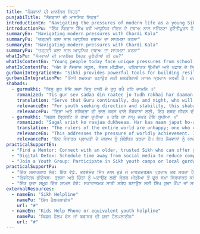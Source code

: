 ```yaml
---
title: "ਨੌਜਵਾਨਾਂ ਦੀ ਮਾਨਸਿਕ ਸਿਹਤ"
punjabiTitle: "ਨੌਜਵਾਨਾਂ ਦੀ ਮਾਨਸਿਕ ਸਿਹਤ"
introductionEn: "Navigating the pressures of modern life as a young Sikh can be challenging, but your mental well-being is a priority."
introductionPu: "ਇੱਕ ਨੌਜਵਾਨ ਸਿੱਖ ਵਜੋਂ ਆਧੁਨਿਕ ਜੀਵਨ ਦੇ ਦਬਾਅ ਨਾਲ ਨਜਿੱਠਣਾ ਚੁਣੌਤੀਪੂਰਨ ਹੋ ਸਕਦਾ ਹੈ, ਪਰ ਤੁਹਾਡੀ ਮਾਨਸਿਕ ਤੰਦਰੁਸਤੀ ਇੱਕ ਤਰਜੀਹ ਹੈ।"
summaryEn: "Navigating modern pressures with Chardi Kala"
summaryPu: "ਚੜ੍ਹਦੀ ਕਲਾ ਨਾਲ ਆਧੁਨਿਕ ਦਬਾਅ ਦਾ ਸਾਹਮਣਾ ਕਰਨਾ"
summaryEn: "Navigating modern pressures with Chardi Kala"
summaryPu: "ਚੜ੍ਹਦੀ ਕਲਾ ਨਾਲ ਆਧੁਨਿਕ ਦਬਾਅ ਦਾ ਸਾਹਮਣਾ ਕਰਨਾ"
whatIsPu: "ਨੌਜਵਾਨਾਂ ਦੀ ਮਾਨਸਿਕ ਸਿਹਤ ਚੁਣੌਤੀਆਂ ਕੀ ਹਨ?"
whatIsContentEn: "Young people today face unique pressures from school, social media, family expectations, and identity formation. Issues like anxiety, depression, body image concerns, and stress about the future are common. It's important to recognize that these feelings are valid and that support is available."
whatIsContentPu: "ਅੱਜ ਦੇ ਨੌਜਵਾਨ ਸਕੂਲ, ਸੋਸ਼ਲ ਮੀਡੀਆ, ਪਰਿਵਾਰਕ ਉਮੀਦਾਂ ਅਤੇ ਪਛਾਣ ਦੇ ਨਿਰਮਾਣ ਤੋਂ ਵਿਲੱਖਣ ਦਬਾਅ ਦਾ ਸਾਹਮਣਾ ਕਰਦੇ ਹਨ। ਚਿੰਤਾ, ਉਦਾਸੀ, ਸਰੀਰਕ ਦਿੱਖ ਸੰਬੰਧੀ ਚਿੰਤਾਵਾਂ, ਅਤੇ ਭਵਿੱਖ ਬਾਰੇ ਤਣਾਅ ਵਰਗੇ ਮੁੱਦੇ ਆਮ ਹਨ। ਇਹ ਪਛਾਣਨਾ ਮਹੱਤਵਪੂਰਨ ਹੈ ਕਿ ਇਹ ਭਾਵਨਾਵਾਂ ਜਾਇਜ਼ ਹਨ ਅਤੇ ਸਹਾਇਤਾ ਉਪਲਬਧ ਹੈ।"
gurbaniIntegrationEn: "Sikhi provides powerful tools for building resilience. The concept of Chardi Kala (eternal optimism) is not about ignoring problems, but about facing them with courage and faith in Waheguru. Establishing a personal connection with Gurbani through Nitnem (daily prayers) can provide a stable anchor in a fast-changing world. The Khalsa identity itself, with the 5 Ks, offers a strong sense of self and belonging."
gurbaniIntegrationPu: "ਸਿੱਖੀ ਲਚਕਤਾ ਬਣਾਉਣ ਲਈ ਸ਼ਕਤੀਸ਼ਾਲੀ ਸਾਧਨ ਪ੍ਰਦਾਨ ਕਰਦੀ ਹੈ। ਚੜ੍ਹਦੀ ਕਲਾ (ਸਦੀਵੀ ਆਸ਼ਾਵਾਦ) ਦਾ ਸੰਕਲਪ ਸਮੱਸਿਆਵਾਂ ਨੂੰ ਨਜ਼ਰਅੰਦਾਜ਼ ਕਰਨ ਬਾਰੇ ਨਹੀਂ ਹੈ, ਬਲਕਿ ਵਾਹਿਗੁਰੂ ਵਿੱਚ ਹਿੰਮਤ ਅਤੇ ਵਿਸ਼ਵਾਸ ਨਾਲ ਉਨ੍ਹਾਂ ਦਾ ਸਾਹਮਣਾ ਕਰਨ ਬਾਰੇ ਹੈ। ਨਿਤਨੇਮ (ਰੋਜ਼ਾਨਾ ਅਰਦਾਸਾਂ) ਦੁਆਰਾ ਗੁਰਬਾਣੀ ਨਾਲ ਇੱਕ ਨਿੱਜੀ ਸਬੰਧ ਸਥਾਪਤ ਕਰਨਾ ਤੇਜ਼ੀ ਨਾਲ ਬਦਲ ਰਹੇ ਸੰਸਾਰ ਵਿੱਚ ਇੱਕ ਸਥਿਰ ਲੰਗਰ ਪ੍ਰਦਾਨ ਕਰ ਸਕਦਾ ਹੈ। ਖਾਲਸਾ ਪਛਾਣ ਖੁਦ, 5 ਕਕਾਰਾਂ ਨਾਲ, ਸਵੈ ਅਤੇ ਸਬੰਧ ਦੀ ਇੱਕ ਮਜ਼ਬੂਤ ​​ਭਾਵਨਾ ਪ੍ਰਦਾਨ ਕਰਦੀ ਹੈ।"
shabads:
  - gurmukhi: "ਤਿਸੁ ਗੁਰ ਸੇਵਿ ਸਦਾ ਦਿਨੁ ਰਾਤੀ ਜੋ ਤੁਧੁ ਰਖੈ ਹਰਿ ਦਾਮਨਿ ॥"
    romanized: "Tis gur sev sadaa din raatee jo tudh rakhai har daaman."
    translation: "Serve that Guru continually, day and night, who will keep you attached to the Lord's apron."
    relevanceEn: "For youth seeking direction and stability, this shabad reinforces the idea of finding a spiritual anchor (the Guru) for guidance and protection amidst life's uncertainties."
    relevancePu: "ਦਿਸ਼ਾ ਅਤੇ ਸਥਿਰਤਾ ਦੀ ਭਾਲ ਕਰਨ ਵਾਲੇ ਨੌਜਵਾਨਾਂ ਲਈ, ਇਹ ਸ਼ਬਦ ਜੀਵਨ ਦੀਆਂ ਅਨਿਸ਼ਚਿਤਤਾਵਾਂ ਦੇ ਵਿਚਕਾਰ ਮਾਰਗਦਰਸ਼ਨ ਅਤੇ ਸੁਰੱਖਿਆ ਲਈ ਇੱਕ ਅਧਿਆਤਮਿਕ ਲੰਗਰ (ਗੁਰੂ) ਲੱਭਣ ਦੇ ਵਿਚਾਰ ਨੂੰ ਮਜ਼ਬੂਤ ​​ਕਰਦਾ ਹੈ।"
  - gurmukhi: "ਸਗਲ ਸ੍ਰਿਸਟਿ ਕੋ ਰਾਜਾ ਦੁਖੀਆ ॥ ਹਰਿ ਕਾ ਨਾਮੁ ਜਪਤ ਹੋਇ ਸੁਖੀਆ ॥"
    romanized: "Sagal srist ko raajaa dukheeaa. Har kaa naam japat ho-ay sukheeaa."
    translation: "The rulers of the entire world are unhappy; one who chants the Lord's Name becomes happy."
    relevanceEn: "This addresses the pressure of worldly achievement. It reminds young people that true happiness (sukh) comes not from external success but from inner contentment found through Naam Japna."
    relevancePu: "ਇਹ ਸੰਸਾਰਕ ਪ੍ਰਾਪਤੀ ਦੇ ਦਬਾਅ ਨੂੰ ਸੰਬੋਧਿਤ ਕਰਦਾ ਹੈ। ਇਹ ਨੌਜਵਾਨਾਂ ਨੂੰ ਯਾਦ ਦਿਵਾਉਂਦਾ ਹੈ ਕਿ ਸੱਚੀ ਖੁਸ਼ੀ (ਸੁਖ) ਬਾਹਰੀ ਸਫਲਤਾ ਤੋਂ ਨਹੀਂ ਬਲਕਿ ਨਾਮ ਜਪਣਾ ਦੁਆਰਾ ਲੱਭੀ ਅੰਦਰੂਨੀ ਸੰਤੁਸ਼ਟੀ ਤੋਂ ਆਉਂਦੀ ਹੈ।"
practicalSupportEn:
  - "Find a Mentor: Connect with an older, trusted Sikh who can offer guidance."
  - "Digital Detox: Schedule time away from social media to reduce comparison and anxiety."
  - "Join a Youth Group: Participate in Sikh youth camps or local gurdwara groups to build positive peer relationships."
practicalSupportPu:
  - "ਇੱਕ ਸਲਾਹਕਾਰ ਲੱਭੋ: ਇੱਕ ਵੱਡੇ, ਭਰੋਸੇਮੰਦ ਸਿੱਖ ਨਾਲ ਜੁੜੋ ਜੋ ਮਾਰਗਦਰਸ਼ਨ ਪ੍ਰਦਾਨ ਕਰ ਸਕਦਾ ਹੈ।"
  - "ਡਿਜੀਟਲ ਡੀਟੌਕਸ: ਤੁਲਨਾ ਅਤੇ ਚਿੰਤਾ ਨੂੰ ਘਟਾਉਣ ਲਈ ਸੋਸ਼ਲ ਮੀਡੀਆ ਤੋਂ ਦੂਰ ਸਮਾਂ ਨਿਰਧਾਰਤ ਕਰੋ।"
  - "ਇੱਕ ਯੁਵਾ ਸਮੂਹ ਵਿੱਚ ਸ਼ਾਮਲ ਹੋਵੋ: ਸਕਾਰਾਤਮਕ ਸਾਥੀ ਸਬੰਧ ਬਣਾਉਣ ਲਈ ਸਿੱਖ ਯੁਵਾ ਕੈਂਪਾਂ ਜਾਂ ਸਥਾਨਕ ਗੁਰਦੁਆਰਾ ਸਮੂਹਾਂ ਵਿੱਚ ਹਿੱਸਾ ਲਓ।"
externalResources:
  - nameEn: "Sikh Helpline"
    namePu: "ਸਿੱਖ ਹੈਲਪਲਾਈਨ"
    url: "#"
  - nameEn: "Kids Help Phone or equivalent youth helpline"
    namePu: "ਕਿਡਜ਼ ਹੈਲਪ ਫੋਨ ਜਾਂ ਬਰਾਬਰ ਦੀ ਯੁਵਾ ਹੈਲਪਲਾਈਨ"
    url: "#"
---
```

